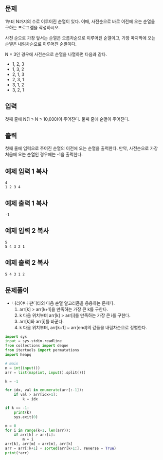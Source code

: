 ## 문제

1부터 N까지의 수로 이루어진 순열이 있다. 이때, 사전순으로 바로 이전에 오는 순열을 구하는 프로그램을 작성하시오.

사전 순으로 가장 앞서는 순열은 오름차순으로 이루어진 순열이고, 가장 마지막에 오는 순열은 내림차순으로 이루어진 순열이다.

N = 3인 경우에 사전순으로 순열을 나열하면 다음과 같다.

- 1, 2, 3
- 1, 3, 2
- 2, 1, 3
- 2, 3, 1
- 3, 1, 2
- 3, 2, 1

## 입력

첫째 줄에 N(1 ≤ N ≤ 10,000)이 주어진다. 둘째 줄에 순열이 주어진다.

## 출력

첫째 줄에 입력으로 주어진 순열의 이전에 오는 순열을 출력한다. 만약, 사전순으로 가장 처음에 오는 순열인 경우에는 -1을 출력한다.

## 예제 입력 1 복사

```
4
1 2 3 4
```

## 예제 출력 1 복사

```
-1
```

## 예제 입력 2 복사

```
5
5 4 3 2 1
```

## 예제 출력 2 복사

```
5 4 3 1 2
```

## 문제풀이

- 나라야나 판디타의 다음 순열 알고리즘을 응용하는 문제다.
  1. arr[k] > arr[k+1]을 만족하는 가장 큰 k를 구한다.
  2. k 다음 위치부터 arr[k] > arr[i]를 만족하는 가장 큰 i를 구한다.
  3. arr[k]와 arr[i]를 바꾼다.
  4. k 다음 위치부터, arr[k+1] ~ arr[end]의 값들을 내림차순으로 정렬한다.


```python
import sys
input = sys.stdin.readline
from collections import deque
from itertools import permutations
import heapq

# main
n = int(input())
arr = list(map(int, input().split()))

k = -1

for idx, val in enumerate(arr[:-1]):
    if val > arr[idx+1]:
        k = idx

if k == -1:
    print(k)
    sys.exit(0)

m = 0
for i in range(k+1, len(arr)):
    if arr[k] > arr[i]:
        m = i
arr[k], arr[m] = arr[m], arr[k]
arr = arr[:k+1] + sorted(arr[k+1:], reverse = True)
print(*arr)
```
